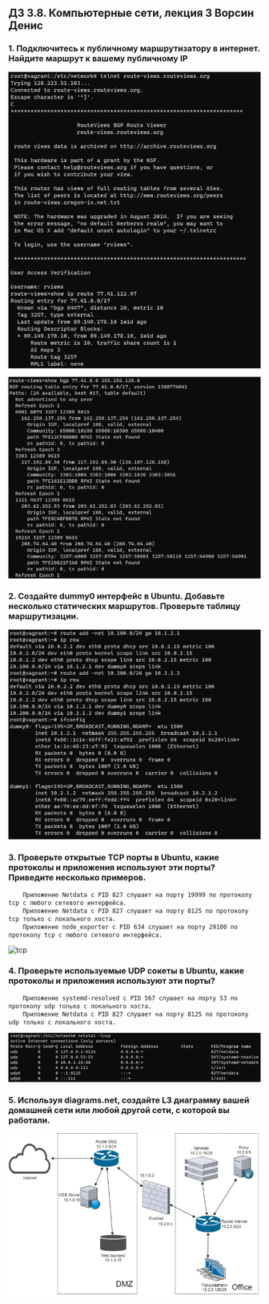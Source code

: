 ## ДЗ 3.8. Компьютерные сети, лекция 3 Ворсин Денис

### 1. Подключитесь к публичному маршрутизатору в интернет. Найдите маршрут к вашему публичному IP

![rview1](DZ_3.8/2021-12-01%2021_26_37.jpg)

![rview2](DZ_3.8/2021-12-01%2021_27_35.jpg)
    
### 2. Создайте dummy0 интерфейс в Ubuntu. Добавьте несколько статических маршрутов. Проверьте таблицу маршрутизации.

![dummy](DZ_3.8/2021-12-01%2023_20_36.jpg)
    
### 3. Проверьте открытые TCP порты в Ubuntu, какие протоколы и приложения используют эти порты? Приведите несколько примеров.


        Приложение Netdata c PID 827 слушает на порту 19999 по протоколу tcp с любого сетевого интерфейса.
        Приложение Netdata c PID 827 слушает на порту 8125 по протоколу tcp только с локального хоста.
        Приложение node_exporter c PID 634 слушает на порту 29100 по протоколу tcp с любого сетевого интерфейса.

![tcp](DZ_3.8/2021-12-01%201_30_00.jpg)

### 4. Проверьте используемые UDP сокеты в Ubuntu, какие протоколы и приложения используют эти порты?


        Приложение systemd-resolved c PID 567 слушает на порту 53 по протоколу udp только с локального хоста.
        Приложение Netdata c PID 827 слушает на порту 8125 по протоколу udp только с локального хоста.

![udp](DZ_3.8/2021-12-01%2021_30_28.jpg)

### 5. Используя diagrams.net, создайте L3 диаграмму вашей домашней сети или любой другой сети, с которой вы работали.

![diagram](DZ_3.8/Network_diag_L3.jpg)